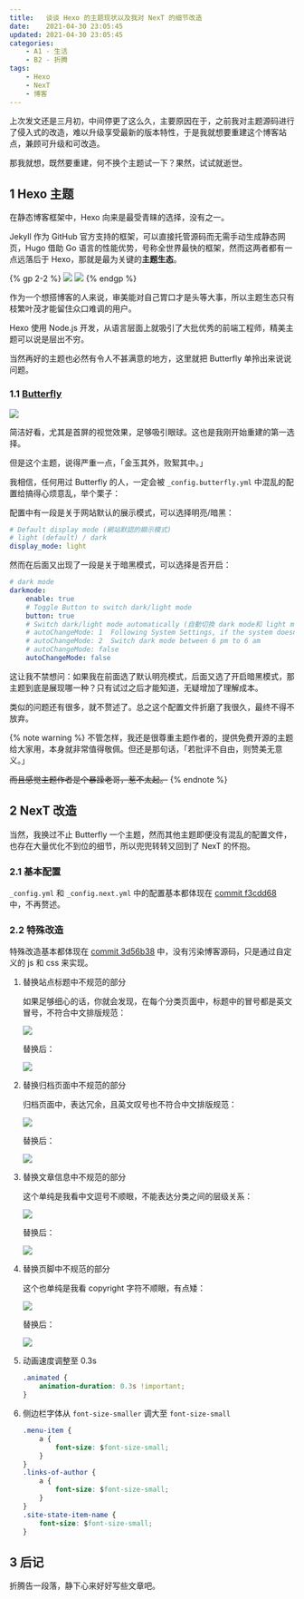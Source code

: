 ```yaml
---
title:   谈谈 Hexo 的主题现状以及我对 NexT 的细节改造
date:    2021-04-30 23:05:45
updated: 2021-04-30 23:05:45
categories:
    - A1 - 生活
    - B2 - 折腾
tags:
    - Hexo
    - NexT
    - 博客
---
```


上次发文还是三月初，中间停更了这么久，主要原因在于，之前我对主题源码进行了侵入式的改造，难以升级享受最新的版本特性，于是我就想要重建这个博客站点，兼顾可升级和可改造。

那我就想，既然要重建，何不换个主题试一下？果然，试试就逝世。

<!-- more -->

## 1 Hexo 主题

在静态博客框架中，Hexo 向来是最受青睐的选择，没有之一。

Jekyll 作为 GitHub 官方支持的框架，可以直接托管源码而无需手动生成静态网页，Hugo 借助 Go 语言的性能优势，号称全世界最快的框架，然而这两者都有一点远落后于 Hexo，那就是最为关键的**主题生态**。

{% gp 2-2 %}
![](https://cdn.jsdelivr.net/gh/ProgCZ/image-cloud-a@master/2021/04/01.png)
![](https://cdn.jsdelivr.net/gh/ProgCZ/image-cloud-a@master/2021/04/02.png)
{% endgp %}

作为一个想搭博客的人来说，审美能对自己胃口才是头等大事，所以主题生态只有枝繁叶茂才能留住众口难调的用户。

Hexo 使用 Node.js 开发，从语言层面上就吸引了大批优秀的前端工程师，精美主题可以说是层出不穷。

当然再好的主题也必然有令人不甚满意的地方，这里就把 Butterfly 单拎出来说说问题。

### 1.1 [Butterfly](https://github.com/jerryc127/hexo-theme-butterfly)

![](https://cdn.jsdelivr.net/gh/ProgCZ/image-cloud-a@master/2021/04/03.png)

简洁好看，尤其是首屏的视觉效果，足够吸引眼球。这也是我刚开始重建的第一选择。

但是这个主题，说得严重一点，「金玉其外，败絮其中。」

我相信，任何用过 Butterfly 的人，一定会被 `_config.butterfly.yml` 中混乱的配置给搞得心烦意乱，举个栗子：

配置中有一段是关于网站默认的展示模式，可以选择明亮/暗黑：

```yaml code https://github.com/jerryc127/hexo-theme-butterfly/blob/dev/_config.yml _config.yml
# Default display mode (網站默認的顯示模式)
# light (default) / dark
display_mode: light
```

然而在后面又出现了一段是关于暗黑模式，可以选择是否开启：

```yaml code https://github.com/jerryc127/hexo-theme-butterfly/blob/dev/_config.yml _config.yml
# dark mode
darkmode:
    enable: true
    # Toggle Button to switch dark/light mode
    button: true
    # Switch dark/light mode automatically (自動切換 dark mode和 light mode)
    # autoChangeMode: 1  Following System Settings, if the system doesn't support dark mode, it will switch dark mode between 6 pm to 6 am
    # autoChangeMode: 2  Switch dark mode between 6 pm to 6 am
    # autoChangeMode: false
    autoChangeMode: false
```

这让我不禁想问：如果我在前面选了默认明亮模式，后面又选了开启暗黑模式，那主题到底是展现哪一种？只有试过之后才能知道，无疑增加了理解成本。

类似的问题还有很多，就不赘述了。总之这个配置文件折磨了我很久，最终不得不放弃。

{% note warning %}
不管怎样，我还是很尊重主题作者的，提供免费开源的主题给大家用，本身就非常值得敬佩。但还是那句话，「若批评不自由，则赞美无意义。」

~~而且感觉主题作者是个暴躁老哥，惹不太起。~~
{% endnote %}

## 2 NexT 改造

当然，我换过不止 Butterfly 一个主题，然而其他主题即便没有混乱的配置文件，也存在大量优化不到位的细节，所以兜兜转转又回到了 NexT 的怀抱。

### 2.1 基本配置

`_config.yml` 和 `_config.next.yml` 中的配置基本都体现在 [commit f3cdd68](https://github.com/ProgCZ/progcz.github.io/commit/f3cdd681835389803f187024e06124960f48d251) 中，不再赘述。

### 2.2 特殊改造

特殊改造基本都体现在 [commit 3d56b38](https://github.com/ProgCZ/progcz.github.io/commit/3d56b383f78c1b260edb668ff7ed8e0d6f5232fd) 中，没有污染博客源码，只是通过自定义的 js 和 css 来实现。

1. 替换站点标题中不规范的部分

    如果足够细心的话，你就会发现，在每个分类页面中，标题中的冒号都是英文冒号，不符合中文排版规范：

    ![](https://cdn.jsdelivr.net/gh/ProgCZ/image-cloud-a@master/2021/04/04.png)

    替换后：

    ![](https://cdn.jsdelivr.net/gh/ProgCZ/image-cloud-a@master/2021/04/05.png)

2. 替换归档页面中不规范的部分

    归档页面中，表达冗余，且英文叹号也不符合中文排版规范：

    ![](https://cdn.jsdelivr.net/gh/ProgCZ/image-cloud-a@master/2021/04/06.png)

    替换后：

    ![](https://cdn.jsdelivr.net/gh/ProgCZ/image-cloud-a@master/2021/04/07.png)

3. 替换文章信息中不规范的部分

    这个单纯是我看中文逗号不顺眼，不能表达分类之间的层级关系：

    ![](https://cdn.jsdelivr.net/gh/ProgCZ/image-cloud-a@master/2021/04/08.png)

    替换后：

    ![](https://cdn.jsdelivr.net/gh/ProgCZ/image-cloud-a@master/2021/04/09.png)

4. 替换页脚中不规范的部分

    这个也单纯是我看 copyright 字符不顺眼，有点矮：

    ![](https://cdn.jsdelivr.net/gh/ProgCZ/image-cloud-a@master/2021/04/10.png)

    替换后：

    ![](https://cdn.jsdelivr.net/gh/ProgCZ/image-cloud-a@master/2021/04/11.png)

5. 动画速度调整至 0.3s

    ```css
    .animated {
        animation-duration: 0.3s !important;
    }
    ```

6. 侧边栏字体从 `font-size-smaller` 调大至 `font-size-small`

    ```css
    .menu-item {
        a {
            font-size: $font-size-small;
        }
    }
    .links-of-author {
        a {
            font-size: $font-size-small;
        }
    }
    .site-state-item-name {
        font-size: $font-size-small;
    }
    ```

## 3 后记

折腾告一段落，静下心来好好写些文章吧。
